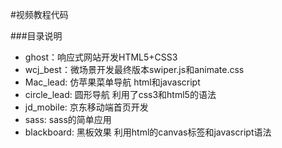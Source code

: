 #视频教程代码 

###目录说明
* ghost：响应式网站开发HTML5+CSS3
* wcj_best：微场景开发最终版本swiper.js和animate.css
* Mac_lead: 仿苹果菜单导航 html和javascript
* circle_lead: 圆形导航 利用了css3和html5的语法 
* jd_mobile: 京东移动端首页开发
* sass: sass的简单应用
* blackboard: 黑板效果  利用html的canvas标签和javascript语法